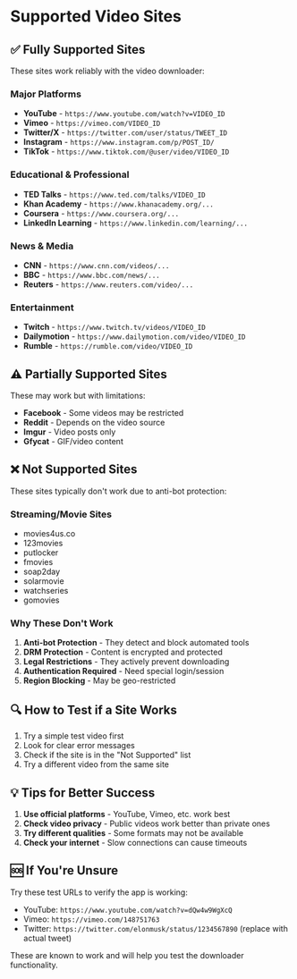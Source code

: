 # Supported Video Sites

## ✅ **Fully Supported Sites**

These sites work reliably with the video downloader:

### **Major Platforms**
- **YouTube** - `https://www.youtube.com/watch?v=VIDEO_ID`
- **Vimeo** - `https://vimeo.com/VIDEO_ID`
- **Twitter/X** - `https://twitter.com/user/status/TWEET_ID`
- **Instagram** - `https://www.instagram.com/p/POST_ID/`
- **TikTok** - `https://www.tiktok.com/@user/video/VIDEO_ID`

### **Educational & Professional**
- **TED Talks** - `https://www.ted.com/talks/VIDEO_ID`
- **Khan Academy** - `https://www.khanacademy.org/...`
- **Coursera** - `https://www.coursera.org/...`
- **LinkedIn Learning** - `https://www.linkedin.com/learning/...`

### **News & Media**
- **CNN** - `https://www.cnn.com/videos/...`
- **BBC** - `https://www.bbc.com/news/...`
- **Reuters** - `https://www.reuters.com/video/...`

### **Entertainment**
- **Twitch** - `https://www.twitch.tv/videos/VIDEO_ID`
- **Dailymotion** - `https://www.dailymotion.com/video/VIDEO_ID`
- **Rumble** - `https://rumble.com/video/VIDEO_ID`

## ⚠️ **Partially Supported Sites**

These may work but with limitations:

- **Facebook** - Some videos may be restricted
- **Reddit** - Depends on the video source
- **Imgur** - Video posts only
- **Gfycat** - GIF/video content

## ❌ **Not Supported Sites**

These sites typically don't work due to anti-bot protection:

### **Streaming/Movie Sites**
- movies4us.co
- 123movies
- putlocker
- fmovies
- soap2day
- solarmovie
- watchseries
- gomovies

### **Why These Don't Work**
1. **Anti-bot Protection** - They detect and block automated tools
2. **DRM Protection** - Content is encrypted and protected
3. **Legal Restrictions** - They actively prevent downloading
4. **Authentication Required** - Need special login/session
5. **Region Blocking** - May be geo-restricted

## 🔍 **How to Test if a Site Works**

1. Try a simple test video first
2. Look for clear error messages
3. Check if the site is in the "Not Supported" list
4. Try a different video from the same site

## 💡 **Tips for Better Success**

1. **Use official platforms** - YouTube, Vimeo, etc. work best
2. **Check video privacy** - Public videos work better than private ones
3. **Try different qualities** - Some formats may not be available
4. **Check your internet** - Slow connections can cause timeouts

## 🆘 **If You're Unsure**

Try these test URLs to verify the app is working:
- YouTube: `https://www.youtube.com/watch?v=dQw4w9WgXcQ`
- Vimeo: `https://vimeo.com/148751763`
- Twitter: `https://twitter.com/elonmusk/status/1234567890` (replace with actual tweet)

These are known to work and will help you test the downloader functionality.
